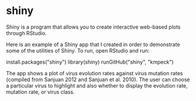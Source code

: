 shiny
=====

Shiny is a program that allows you to create interactive web-based plots through RStudio. 

Here is an example of a Shiny app that I created in order to demonstrate some of the utilities of Shiny. To run, open RStudio and run:

install.packages("shiny")
library(shiny)
runGitHub("shiny", "kmpeck")

The app shows a plot of virus evolution rates against virus mutation rates (compiled from Sanjuan 2012 and Sanjuan et al. 2010). 
The user can choose a particular virus to highlight and also whether to display the evolution rate, mutation rate, or virus class.
